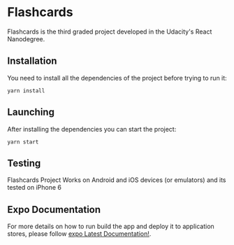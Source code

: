 
Flashcards
=========

Flashcards is the third graded project developed in the Udacity's React Nanodegree.

Installation
------------

You need to install all the dependencies of the project before trying to run it:

    yarn install

Launching
---------

After installing the dependencies you can start the project:

    yarn start

Testing
-------
Flashcards Project Works on Android and iOS devices (or emulators) and its tested on iPhone 6

Expo Documentation
------------------
For more details on how to run build the app and deploy it to application stores, please follow [expo Latest Documentation!](https://docs.expo.io/versions/latest/).
